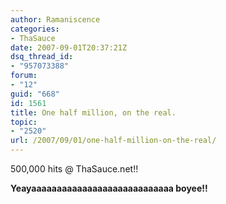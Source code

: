 ```yaml
---
author: Ramaniscence
categories:
- ThaSauce
date: 2007-09-01T20:37:21Z
dsq_thread_id:
- "957073388"
forum:
- "12"
guid: "668"
id: 1561
title: One half million, on the real.
topic:
- "2520"
url: /2007/09/01/one-half-million-on-the-real/
---
```


500,000 hits @ ThaSauce.net!!
  
**Yeayaaaaaaaaaaaaaaaaaaaaaaaaaaaa boyee!!**
